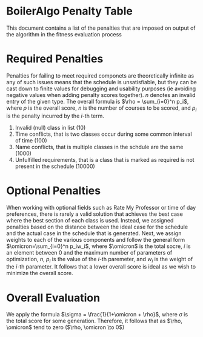 # BoilerAlgo Penalty Table

This document contains a list of the penalties that are imposed on output of the algorithm in the fitness evaluation process

# Required Penalties
Penalties for failing to meet required componets are theoretically infinite as any of such issues means that the schedule is unsatisfiable, but they can be cast down to finite values for debugging and usability purposes (ie avoiding negative values when adding penalty scores together). $n$ denotes an invalid entry of the given type. The overall formula is $\rho = \sum_{i=0}^n p_i$, where $\rho$ is the overall score, $n$ is the number of courses to be scored, and $p_i$ is the penalty incurred by the $i$-th term. 

1. Invalid (null) class in list ($10$)
2. Time conflicts, that is two classes occur during some common interval of time ($100$)
3. Name conflicts, that is multiple classes in the schdule are the same ($1000$)
4. Unfulfilled requirements, that is a class that is marked as required is not present in the schedule ($10000$)

# Optional Penalties
When working with optional fields such as Rate My Professor or time of day preferences, there is rarely a valid solution that achieves the best case where the best section of each class is used. Instead, we assigned penalties based on the distance between the ideal case for the schedule and the actual case in the schedule that is generated. Next, we assign weights to each of the various components and follow the general form $\omicron=\sum_{i=0}^n p_iw_i$, where $\omicron$ is the total socre, $i$ is an element between 0 and the maximum number of parameters of optimization, $n$, $p_i$ is the value of the $i$-th paremeter, and $w_i$ is the weight of the $i$-th parameter. It follows that a lower overall score is ideal as we wish to minimize the overall score. 



# Overall Evaluation
We apply the formula $\sigma = \frac{1}{1+\omicron + \rho}$, where $\sigma$ is the total score for some generation. Therefore, it follows that as $\rho, \omicron$ tend to zero ($\rho, \omicron \to 0$)
